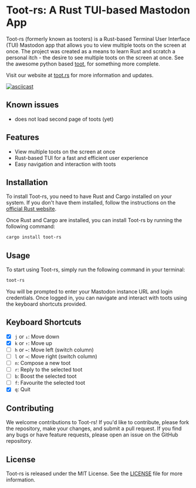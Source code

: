 # Toot-rs: A Rust TUI-based Mastodon App

Toot-rs (formerly known as tooters) is a Rust-based Terminal User Interface (TUI) Mastodon app that allows you to view multiple toots on the screen at once. The project was created as a means to learn Rust and scratch a personal itch - the desire to see multiple toots on the screen at once. See the awesome python based [toot](https://github.com/ihabunek/toot), for something more complete.

Visit our website at [toot.rs](https://toot.rs) for more information and updates.

[![asciicast](https://asciinema.org/a/576920.svg)](https://asciinema.org/a/576920)

## Known issues

- does not load second page of toots (yet)

## Features

- View multiple toots on the screen at once
- Rust-based TUI for a fast and efficient user experience
- Easy navigation and interaction with toots

## Installation

To install Toot-rs, you need to have Rust and Cargo installed on your system. If you don't have them installed, follow the instructions on the [official Rust website](https://www.rust-lang.org/tools/install).

Once Rust and Cargo are installed, you can install Toot-rs by running the following command:

```bash
cargo install toot-rs
```

## Usage

To start using Toot-rs, simply run the following command in your terminal:

```bash
toot-rs
```

You will be prompted to enter your Mastodon instance URL and login credentials. Once logged in, you can navigate and interact with toots using the keyboard shortcuts provided.

## Keyboard Shortcuts

- [x] `j` or `↓`: Move down
- [x] `k` or `↑`: Move up
- [ ] `h` or `←`: Move left (switch column)
- [ ] `l` or `→`: Move right (switch column)
- [ ] `n`: Compose a new toot
- [ ] `r`: Reply to the selected toot
- [ ] `b`: Boost the selected toot
- [ ] `f`: Favourite the selected toot
- [x] `q`: Quit

## Contributing

We welcome contributions to Toot-rs! If you'd like to contribute, please fork the repository, make your changes, and submit a pull request. If you find any bugs or have feature requests, please open an issue on the GitHub repository.

## License

Toot-rs is released under the MIT License. See the [LICENSE](LICENSE) file for more information.
